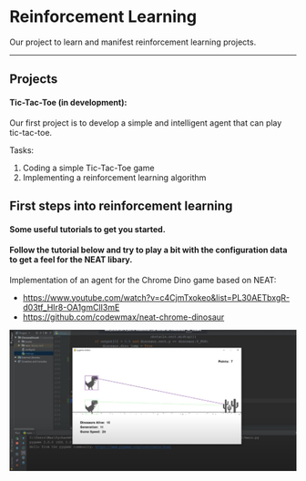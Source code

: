 # Reinforcement Learning

Our project to learn and manifest reinforcement learning projects.

------------


## Projects

#### Tic-Tac-Toe (in development):
Our first project is to develop a simple and intelligent agent that can play tic-tac-toe.

Tasks:
1. Coding a simple Tic-Tac-Toe game
2. Implementing a reinforcement learning algorithm

## First steps into reinforcement learning
#### Some useful tutorials to get you started. 

#### Follow the tutorial below and try to play a bit with the configuration data to get a feel for the NEAT libary.
Implementation of an agent for the Chrome Dino game based on NEAT:
- https://www.youtube.com/watch?v=c4CjmTxokeo&list=PL30AETbxgR-d03tf_HIr8-OA1gmClI3mE
- https://github.com/codewmax/neat-chrome-dinosaur

![Alt-Text](/sample_chromeDinoNeat.jpg)
